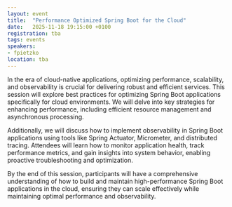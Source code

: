 ```yaml
---
layout: event
title:  "Performance Optimized Spring Boot for the Cloud"
date:   2025-11-18 19:15:00 +0100
registration: tba
tags: events
speakers:
- fpietzko
location: tba
---
```


In the era of cloud-native applications, optimizing performance, scalability, and observability is crucial for delivering robust and efficient services. This session will explore best practices for optimizing Spring Boot applications specifically for cloud environments. We will delve into key strategies for enhancing performance, including efficient resource management and asynchronous processing.

Additionally, we will discuss how to implement observability in Spring Boot applications using tools like Spring Actuator, Micrometer, and distributed tracing. Attendees will learn how to monitor application health, track performance metrics, and gain insights into system behavior, enabling proactive troubleshooting and optimization.

By the end of this session, participants will have a comprehensive understanding of how to build and maintain high-performance Spring Boot applications in the cloud, ensuring they can scale effectively while maintaining optimal performance and observability.
